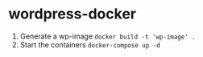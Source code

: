 # wordpress-docker

1. Generate a wp-image `docker build -t 'wp-image' .`
2. Start the containers `docker-compose up -d`
